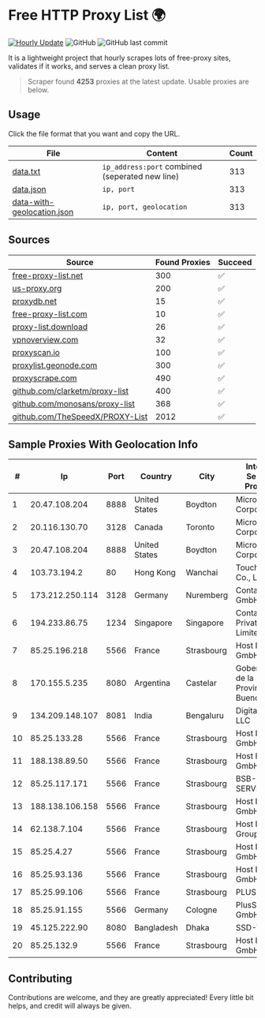 
# Free HTTP Proxy List 🌍

[![Hourly Update](https://github.com/mertguvencli/http-proxy-list/actions/workflows/main.yml/badge.svg?branch=main)](https://github.com/mertguvencli/http-proxy-list/actions/workflows/main.yml)
![GitHub](https://img.shields.io/github/license/mertguvencli/http-proxy-list)
![GitHub last commit](https://img.shields.io/github/last-commit/mertguvencli/http-proxy-list)

It is a lightweight project that hourly scrapes lots of free-proxy sites, validates if it works, and serves a clean proxy list.


> Scraper found **4253** proxies at the latest update. Usable proxies are below.

## Usage

Click the file format that you want and copy the URL.


|File|Content|Count|
|----|-------|-----|
|[data.txt](https://raw.githubusercontent.com/mertguvencli/http-proxy-list/main/proxy-list/data.txt)|`ip_address:port` combined (seperated new line)|313|
|[data.json](https://raw.githubusercontent.com/mertguvencli/http-proxy-list/main/proxy-list/data.json)|`ip, port`|313|
|[data-with-geolocation.json](https://raw.githubusercontent.com/mertguvencli/http-proxy-list/main/proxy-list/data-with-geolocation.json)|`ip, port, geolocation`|313|

## Sources

|Source|Found Proxies|Succeed|
|------|-------------|-------|
|[free-proxy-list.net](https://free-proxy-list.net)|300|✅|
|[us-proxy.org](https://www.us-proxy.org)|200|✅|
|[proxydb.net](http://proxydb.net)|15|✅|
|[free-proxy-list.com](https://free-proxy-list.com/?page=&port=&type%5B%5D=http&type%5B%5D=https&up_time=0&search=Search)|10|✅|
|[proxy-list.download](https://www.proxy-list.download/HTTP)|26|✅|
|[vpnoverview.com](https://vpnoverview.com/privacy/anonymous-browsing/free-proxy-servers)|32|✅|
|[proxyscan.io](https://www.proxyscan.io)|100|✅|
|[proxylist.geonode.com](https://proxylist.geonode.com/api/proxy-list?limit=300&page=1&sort_by=lastChecked&sort_type=desc&protocols=http,https)|300|✅|
|[proxyscrape.com](https://api.proxyscrape.com/v2/?request=displayproxies&protocol=http&timeout=10000&country=all&ssl=all&anonymity=all)|490|✅|
|[github.com/clarketm/proxy-list](https://raw.githubusercontent.com/clarketm/proxy-list/master/proxy-list-raw.txt)|400|✅|
|[github.com/monosans/proxy-list](https://raw.githubusercontent.com/monosans/proxy-list/main/proxies/http.txt)|368|✅|
|[github.com/TheSpeedX/PROXY-List](https://raw.githubusercontent.com/TheSpeedX/PROXY-List/master/http.txt)|2012|✅|


## Sample Proxies With Geolocation Info

|#|Ip|Port|Country|City|Internet Service Provider|
|-|--|----|-------|----|-------------------------|
|1|20.47.108.204|8888|United States|Boydton|Microsoft Corporation|
|2|20.116.130.70|3128|Canada|Toronto|Microsoft Corporation|
|3|20.47.108.204|8888|United States|Boydton|Microsoft Corporation|
|4|103.73.194.2|80|Hong Kong|Wanchai|TouchPal HK Co., Limited|
|5|173.212.250.114|3128|Germany|Nuremberg|Contabo GmbH|
|6|194.233.86.75|1234|Singapore|Singapore|Contabo Asia Private Limited|
|7|85.25.196.218|5566|France|Strasbourg|Host Europe GmbH|
|8|170.155.5.235|8080|Argentina|Castelar|Gobernacion de la Provincia de Buenos Aires|
|9|134.209.148.107|8081|India|Bengaluru|DigitalOcean, LLC|
|10|85.25.133.28|5566|France|Strasbourg|Host Europe GmbH|
|11|188.138.89.50|5566|France|Strasbourg|Host Europe GmbH|
|12|85.25.117.171|5566|France|Strasbourg|BSB-SERVICE|
|13|188.138.106.158|5566|France|Strasbourg|Host Europe GmbH|
|14|62.138.7.104|5566|France|Strasbourg|Host Europe Group|
|15|85.25.4.27|5566|France|Strasbourg|Host Europe GmbH|
|16|85.25.93.136|5566|France|Strasbourg|Host Europe GmbH|
|17|85.25.99.106|5566|France|Strasbourg|PLUSSERVER|
|18|85.25.91.155|5566|Germany|Cologne|PlusServer GmbH|
|19|45.125.222.90|8080|Bangladesh|Dhaka|SSD-TECH|
|20|85.25.132.9|5566|France|Strasbourg|Host Europe GmbH|



## Contributing

Contributions are welcome, and they are greatly appreciated! Every
little bit helps, and credit will always be given.

